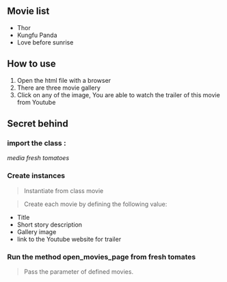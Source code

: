 ## Movie list

* Thor
* Kungfu Panda
* Love before sunrise


## How to use

1. Open the html file with a browser
2. There are three movie gallery
3. Click on any of the image, You are able to watch the trailer of this movie from Youtube

## Secret behind

### import the class :

*media*
*fresh tomatoes*

### Create instances

> Instantiate from class movie

> Create each movie by defining the following value: 

* Title
* Short story description 
* Gallery image 
* link to the Youtube website for trailer 

### Run the method open_movies_page from fresh tomates

> Pass the parameter of defined movies. 